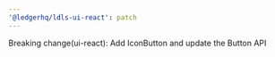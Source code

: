 ```yaml
---
'@ledgerhq/ldls-ui-react': patch
---
```


Breaking change(ui-react): Add IconButton and update the Button API
